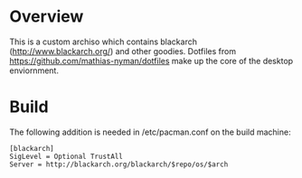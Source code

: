 Overview
===
This is a custom archiso which contains blackarch (http://www.blackarch.org/) and other goodies.
Dotfiles from https://github.com/mathias-nyman/dotfiles make up the core of the desktop enviornment.

Build
===
The following addition is needed in /etc/pacman.conf on the build machine:

    [blackarch]
    SigLevel = Optional TrustAll
    Server = http://blackarch.org/blackarch/$repo/os/$arch

